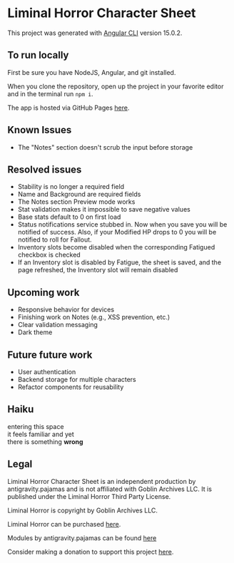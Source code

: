 # Liminal Horror Character Sheet

This project was generated with [Angular CLI](https://github.com/angular/angular-cli) version 15.0.2.

## To run locally
First be sure you have NodeJS, Angular, and git installed. 

When you clone the repository, open up the project in your favorite editor and in the terminal run `npm i`.

The app is hosted via GitHub Pages [here](https://antigravitypajamas.github.io/liminal-horror-character-sheet/).

## Known Issues
- The "Notes" section doesn't scrub the input before storage

## Resolved issues 
- Stability is no longer a required field
- Name and Background are required fields
- The Notes section Preview mode works
- Stat validation makes it impossible to save negative values
- Base stats default to 0 on first load
- Status notifications service stubbed in. Now when you save you will be notified of success. Also, if your Modified HP drops to 0 you will be notified to roll for Fallout.
- Inventory slots become disabled when the corresponding Fatigued checkbox is checked
- If an Inventory slot is disabled by Fatigue, the sheet is saved, and the page refreshed, the Inventory slot will remain disabled

## Upcoming work
- Responsive behavior for devices
- Finishing work on Notes (e.g., XSS prevention, etc.)
- Clear validation messaging
- Dark theme

## Future future work
- User authentication
- Backend storage for multiple characters
- Refactor components for reusability

## Haiku
entering this space\
it feels familiar and yet\
there is something **wrong**

## Legal
Liminal Horror Character Sheet is an independent production by antigravity.pajamas and is not affiliated with Goblin Archives LLC. It is published under the Liminal Horror Third Party License.

Liminal Horror is copyright by Goblin Archives LLC.

Liminal Horror can be purchased [here](https://goblinarchives.itch.io/liminal-horror).

Modules by antigravity.pajamas can be found [here](https://antigravitypajamas.itch.io/)

Consider making a donation to support this project [here](https://ko-fi.com/antigravitypajamas).
